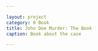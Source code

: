```yaml
---

layout: project
category: 0 Book
title: John Doe Murder: The Book
caption: Book about the case

---
```


